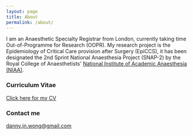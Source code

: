 ```yaml
---
layout: page
title: About
permalink: /about/
---
```


I am an Anaesthetic Specialty Registrar from London, currently taking time Out-of-Programme for Research (OOPR). My research project is the Epidemiology of Critical Care provision after Surgery (EpiCCS), it has been designated the 2nd Sprint National Anaesthesia Project (SNAP-2) by the Royal College of Anaesthetists' [National Institute of Academic Anaesthesia (NIAA)](http://www.niaa.org.uk). 

### Curriculum Vitae

[Click here for my CV](https://www.dropbox.com/s/3rajirtkko7lhsa/Curriculum%20Vitae%20-%20Danny%20Wong.pdf?dl=0)

### Contact me

[danny.jn.wong@gmail.com](mailto:danny.jn.wong@gmail.com)
